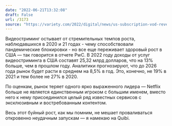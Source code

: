 ```yaml
---
date: "2022-06-21T13:32:08"
draft: False
url: /3173
source: "https://variety.com/2022/digital/news/us-subscription-vod-revenue-pwc-forecast-1235298797/"
---
```


Видеостриминг остывает от стремительных темпов роста, наблюдавшихся в 2020 и 21 годах - чему способствовали пандемические блокировки - но все еще переживает здоровый рост в США — так говорится в отчете PwC. В 2022 году доходы от услуг видеостриминга в США составят 25,32 млрд долларов, что на 13% больше, чем в прошлом году. Аналитики прогнозируют, что до 2026 года рынок будет расти в среднем на 8,5% в год. Это, конечно, не 19% в 2021 и тем более не 27% в 2020. 

По оценкам, рынок теряет одного ярко выраженного лидера — Netflix больше не является единственным игроком с большим именем, вместо него к нему присоединился целый ряд известных сервисов с эксклюзивным и востребованным контентом.

Весь этот буйный рост, как мы помним, не мешает проваливаться откровенно неудачным запускам — я намекаю на Quibi.
